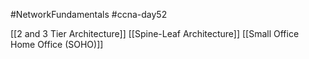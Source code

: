 #NetworkFundamentals #ccna-day52 

[[2 and 3 Tier Architecture]]
[[Spine-Leaf Architecture]]
[[Small Office Home Office (SOHO)]]
